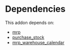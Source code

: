 # Dependencies

This addon depends on:

- [mrp](https://github.com/bringout/oca-ocb-mrp/tree/e8e8678176d39f14faf1d1666bd7344bba486fd5/odoo-bringout-oca-ocb-mrp)
- [purchase_stock](https://github.com/bringout/oca-ocb-warehouse/tree/81e6496fce389797413505803016d3ac487ede13/odoo-bringout-oca-ocb-purchase_stock)
- [mrp_warehouse_calendar](https://github.com/bringout/oca-mrp)
